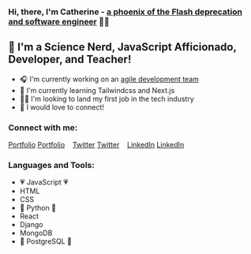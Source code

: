 ### Hi, there, I'm Catherine - [a phoenix of the Flash deprecation and software engineer](https://www.wheelermushlin.com) 🐦‍🔥

## 🧪 I'm a Science Nerd, JavaScript Afficionado, Developer, and Teacher!
- 🎧 I'm currently working on an [agile development team]() 
- 🎏 I'm currently learning Tailwindcss and Next.js
- 🧘‍♀️ I'm looking to land my first job in the tech industry
- 🔌 I would love to connect!

### Connect with me:

[Portfolio](https://wheelermushlin.com#gh-light-mode-only)
[Portfolio](https://wheelermushlin.com#gh-dark-mode-only)
&nbsp;&nbsp;
[Twitter](https://twitter.com/wordsbycat#gh-light-mode-only)
[Twitter](https://twitter.com/wordsbycat#gh-dark-mode-only)
&nbsp;&nbsp;
[LinkedIn](https://linkedin.com/in/compsciwheeler#gh-light-mode-only)
[LinkedIn](https://linkedin.com/in/compsciwheeler#gh-dark-mode-only)
&nbsp;&nbsp;

### Languages and Tools:
- 💗 JavaScript 💗
- HTML
- CSS
- 🐍 Python 🐍
- React
- Django
- MongoDB 
- 🐘 PostgreSQL 🐘


<br />
<br />

[website]: https://wheelermushlin.com
[twitter]: https://twitter.com/catincolorado
[linkedin]: https://linkedin.com/in/compsciwheeler
